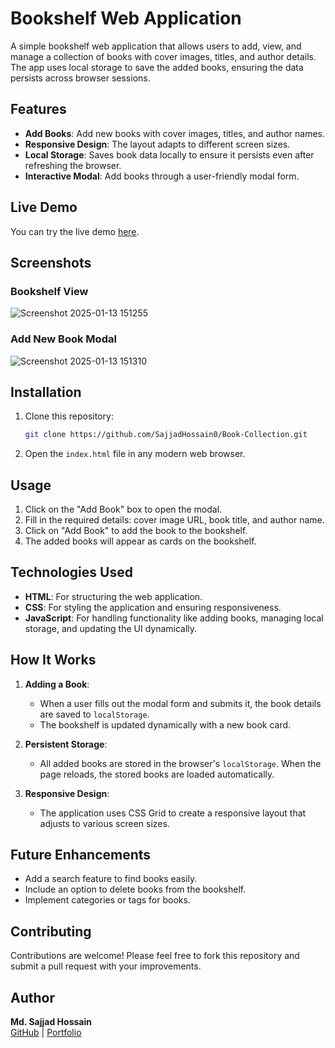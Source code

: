 # Bookshelf Web Application

A simple bookshelf web application that allows users to add, view, and manage a collection of books with cover images, titles, and author details. The app uses local storage to save the added books, ensuring the data persists across browser sessions.

## Features

- **Add Books**: Add new books with cover images, titles, and author names.
- **Responsive Design**: The layout adapts to different screen sizes.
- **Local Storage**: Saves book data locally to ensure it persists even after refreshing the browser.
- **Interactive Modal**: Add books through a user-friendly modal form.

## Live Demo

You can try the live demo [here](#).

## Screenshots

### Bookshelf View
![Screenshot 2025-01-13 151255](https://github.com/user-attachments/assets/0ecd6f93-0f58-489f-b041-491c444f3409)

### Add New Book Modal
![Screenshot 2025-01-13 151310](https://github.com/user-attachments/assets/d8f1da6c-dfb2-4846-a759-84f49f4d5564)


## Installation

1. Clone this repository:
   ```bash
   git clone https://github.com/SajjadHossain0/Book-Collection.git
   ```
2. Open the `index.html` file in any modern web browser.

## Usage

1. Click on the "Add Book" box to open the modal.
2. Fill in the required details: cover image URL, book title, and author name.
3. Click on "Add Book" to add the book to the bookshelf.
4. The added books will appear as cards on the bookshelf.

## Technologies Used

- **HTML**: For structuring the web application.
- **CSS**: For styling the application and ensuring responsiveness.
- **JavaScript**: For handling functionality like adding books, managing local storage, and updating the UI dynamically.

## How It Works

1. **Adding a Book**: 
   - When a user fills out the modal form and submits it, the book details are saved to `localStorage`.
   - The bookshelf is updated dynamically with a new book card.

2. **Persistent Storage**: 
   - All added books are stored in the browser's `localStorage`. When the page reloads, the stored books are loaded automatically.

3. **Responsive Design**:
   - The application uses CSS Grid to create a responsive layout that adjusts to various screen sizes.

## Future Enhancements

- Add a search feature to find books easily.
- Include an option to delete books from the bookshelf.
- Implement categories or tags for books.

## Contributing

Contributions are welcome! Please feel free to fork this repository and submit a pull request with your improvements.

## Author

**Md. Sajjad Hossain**  
[GitHub](https://github.com/sajjadhossain0) | [Portfolio](https://sajjadhossain.onrender.com)
